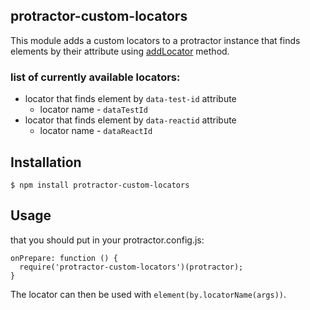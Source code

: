## protractor-custom-locators
This module adds a custom locators to a protractor instance that finds elements by their attribute using [addLocator](http://www.protractortest.org/#/api?view=ProtractorBy.prototype.addLocator) method.
### list of currently available locators:
* locator that finds element by `data-test-id` attribute
  * locator name - `dataTestId`
* locator that finds element by `data-reactid` attribute
  * locator name - `dataReactId`
## Installation
`$ npm install protractor-custom-locators`
## Usage
that you should put in your protractor.config.js:
```
onPrepare: function () {
  require('protractor-custom-locators')(protractor);
}
```
The locator can then be used with `element(by.locatorName(args))`.
